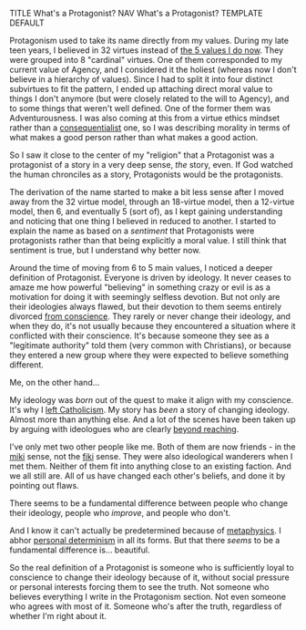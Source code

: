 TITLE What's a Protagonist?
NAV What's a Protagonist?
TEMPLATE DEFAULT

Protagonism used to take its name directly from my values. During my late teen years, I believed in 32 virtues instead of [the 5 values I do now](virtues). They were grouped into 8 "cardinal" virtues. One of them corresponded to my current value of Agency, and I considered it the holiest (whereas now I don't believe in a hierarchy of values). Since I had to split it into four distinct subvirtues to fit the pattern, I ended up attaching direct moral value to things I don't anymore (but were closely related to the will to Agency), and to some things that weren't well defined. One of the former them was Adventurousness. I was also coming at this from a virtue ethics mindset rather than a [consequentialist](consequentialism) one, so I was describing morality in terms of what makes a good person rather than what makes a good action.

So I saw it close to the center of my "religion" that a Protagonist was a protagonist of a story in a very deep sense, *the* story, even. If God watched the human chronciles as a story, Protagonists would be the protagonists.

The derivation of the name started to make a bit less sense after I moved away from the 32 virtue model, through an 18-virtue model, then a 12-virtue model, then 6, and eventually 5 (sort of), as I kept gaining understanding and noticing that one thing I believed in reduced to another. I started to explain the name as based on a *sentiment* that Protagonists were protagonists rather than that being explicitly a moral value. I still think that sentiment is true, but I understand why better now.

Around the time of moving from 6 to 5 main values, I noticed a deeper definition of Protagonist. Everyone is driven by ideology. It never ceases to amaze me how powerful "believing" in something crazy or evil is as a motivation for doing it with seemingly selfless devotion. But not only are their ideologies always flawed, but their devotion to them seems entirely divorced [from conscience](conscience). They rarely or never change their ideology, and when they do, it's not usually because they encountered a situation where it conflicted with their conscience. It's because someone they see as a "legitimate authority" told them (very common with Christians), or because they entered a new group where they were expected to believe something different.

Me, on the other hand...

My ideology was *born* out of the quest to make it align with my conscience. It's why I [left Catholicism](/misc/apostasy). My story has *been* a story of changing ideology. Almost more than anything else. And a lot of the scenes have been taken up by arguing with ideologues who are clearly [beyond reaching](/argument/evasion).

I've only met two other people like me. Both of them are now friends - in the [<spem>miki</spem>](/spem/search?word=miki) sense, not the [<spem>fiki</spem>](/spem/search?word=fiki) sense. They were also ideological wanderers when I met them. Neither of them fit into anything close to an existing faction. And we all still are. All of us have changed each other's beliefs, and done it by pointing out flaws.

There seems to be a fundamental difference between people who change their ideology, people who *improve*, and people who don't.

And I know it can't actually be predetermined because of [metaphysics](metaphysics). I abhor [personal determinism](personal_determinism) in all its forms. But that there *seems* to be a fundamental difference is... beautiful.

So the real definition of a Protagonist is someone who is sufficiently loyal to conscience to change their ideology because of it, without social pressure or personal interests forcing them to see the truth. Not someone who believes everything I write in the Protagonism section. Not even someone who agrees with most of it. Someone who's after the truth, regardless of whether I'm right about it.
